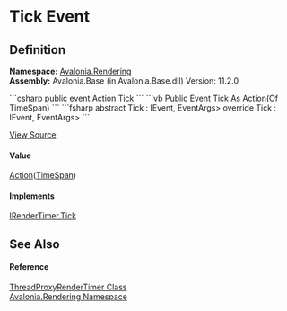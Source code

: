 # Tick Event




## Definition
**Namespace:** <a href="N_Avalonia_Rendering">Avalonia.Rendering</a>  
**Assembly:** Avalonia.Base (in Avalonia.Base.dll) Version: 11.2.0

<Tabs groupId="api-code-preview">
<TabItem value="csharp" label="C#">
```csharp
public event Action<TimeSpan> Tick
```
</TabItem>
<TabItem value="vb" label="VB">
```vb
Public Event Tick As Action(Of TimeSpan)
```
</TabItem>
<TabItem value="fsharp" label="F#">
```fsharp
abstract Tick : IEvent<Action<TimeSpan>,
    EventArgs>
override Tick : IEvent<Action<TimeSpan>,
    EventArgs>
```
</TabItem>
</Tabs>



<a href="https://github.com/AvaloniaUI/Avalonia/tree/master/src/Avalonia.Base/Rendering/ThreadProxyRenderTimer.cs" title="View the source code">View Source</a>



#### Value
<a href="https://learn.microsoft.com/dotnet/api/system.action-1" target="_blank" rel="noopener noreferrer">Action</a>(<a href="https://learn.microsoft.com/dotnet/api/system.timespan" target="_blank" rel="noopener noreferrer">TimeSpan</a>)

#### Implements
<a href="E_Avalonia_Rendering_IRenderTimer_Tick">IRenderTimer.Tick</a>  


## See Also


#### Reference
<a href="T_Avalonia_Rendering_ThreadProxyRenderTimer">ThreadProxyRenderTimer Class</a>  
<a href="N_Avalonia_Rendering">Avalonia.Rendering Namespace</a>  
